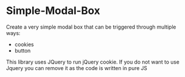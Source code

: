 # Simple-Modal-Box
Create a very simple modal box that can be triggered through multiple ways:
- cookies
- button 

This library uses JQuery to run jQuery cookie. If you do not want to use Jquery you can remove it as the code is written in 
pure JS
